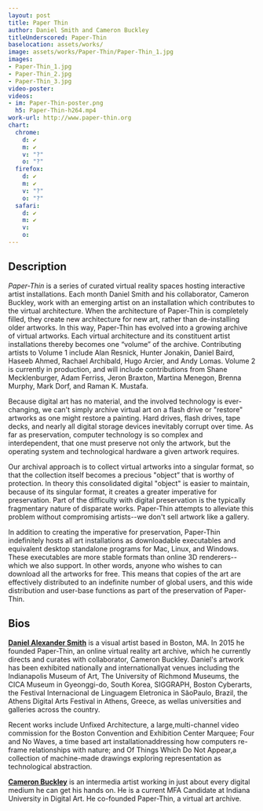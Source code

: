 ```yaml
---
layout: post
title: Paper Thin
author: Daniel Smith and Cameron Buckley
titleUnderscored: Paper-Thin
baselocation: assets/works/
image: assets/works/Paper-Thin/Paper-Thin_1.jpg
images:
- Paper-Thin_1.jpg
- Paper-Thin_2.jpg
- Paper-Thin_3.jpg
video-poster: 
videos: 
- im: Paper-Thin-poster.png
  h5: Paper-Thin-h264.mp4
work-url: http://www.paper-thin.org
chart:
  chrome:
    d: ✔
    m: ✔
    v: "?"
    o: "?"
  firefox:
    d: ✔
    m: ✔
    v: "?"
    o: "?"
  safari:
    d: ✔
    m: ✔
    v: 
    o:
---
```


## Description
*Paper-Thin* is a series of curated virtual reality spaces hosting interactive artist installations. Each month Daniel Smith and his collaborator, Cameron Buckley, work with an emerging artist on an installation which contributes to the virtual architecture. When the architecture of Paper-Thin is completely filled, they create new architecture for new art, rather than de-installing older artworks. In this way, Paper-Thin has evolved into a growing archive of virtual artworks. Each virtual architecture and its constituent artist installations thereby becomes one “volume” of the archive. Contributing artists to Volume 1 include Alan Resnick, Hunter Jonakin, Daniel Baird, Haseeb Ahmed, Rachael Archibald, Hugo Arcier, and Andy Lomas. Volume 2 is currently in production, and will include contributions from Shane Mecklenburger, Adam Ferriss, Jeron Braxton, Martina Menegon, Brenna Murphy, Mark Dorf, and Raman K. Mustafa. 

Because digital art has no material, and the involved technology is ever-changing, we can't simply archive virtual art on a flash drive or "restore" artworks as one might restore a painting. Hard drives, flash drives, tape decks, and nearly all digital storage devices inevitably corrupt over time. As far as preservation, computer technology is so complex and interdependent, that one must preserve not only the artwork, but the operating system and technological hardware a given artwork requires.

Our archival approach is to collect virtual artworks into a singular format, so that the collection itself becomes a precious "object” that is worthy of protection. In theory this consolidated digital "object" is easier to maintain, because of its singular format, it creates a greater imperative for preservation. Part of the difficulty with digital preservation is the typically fragmentary nature of disparate works. Paper-Thin attempts to alleviate this problem without compromising artists--we don't sell artwork like a gallery. 

In addition to creating the imperative for preservation, Paper-Thin indefinitely hosts all art installations as downloadable executables and equivalent desktop standalone programs for Mac, Linux, and Windows. These executables are more stable formats than online 3D renderers--which we also support. In other words, anyone who wishes to can download all the artworks for free. This means that copies of the art are effectively distributed to an indefinite number of global users, and this wide distribution and user-base functions as part of the preservation of Paper-Thin.     

## Bios	
**[Daniel Alexander Smith](http://www.danielalexandersmith.com/)** is a visual artist based in Boston, MA. In 2015 he founded Paper-Thin, an online virtual reality art archive, which he currently directs and curates with collaborator, Cameron Buckley. Daniel's artwork has been exhibited nationally and internationallyat venues including the Indianapolis Museum of Art, The University of Richmond Museums, the CICA Museum in Gyeonggi-do, South Korea, SIGGRAPH, Boston Cyberarts, the Festival Internacional de Linguagem Eletronica in SãoPaulo, Brazil, the Athens Digital Arts Festival in Athens, Greece, as wellas universities and galleries across the country.

Recent works include Unfixed Architecture, a large,multi-channel video commission for the Boston Convention and Exhibition Center Marquee; Four and No Waves, a time based art installationaddressing how computers re-frame relationships with nature; and Of Things Which Do Not Appear,a collection of machine-made drawings exploring representation as technological abstraction.

**[Cameron Buckley](http://www.cameronbuckley.org/)** is an intermedia artist working in just about every digital medium he can get his hands on. He is a current MFA Candidate at Indiana University in Digital Art. He co-founded Paper-Thin, a virtual art archive.
